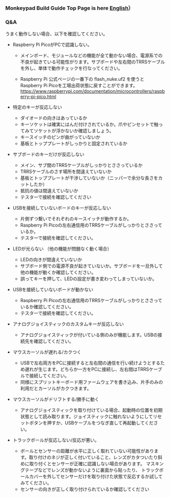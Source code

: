 ### Monkeypad Build Guide Top Page is here [English](01_build_guide.md)）

### Q&A
うまく動作しない場合、以下を確認してください。
- Raspberry Pi PicoがPCで認識しない。
  - メインボード、モジュールなどの機能が全て動かない場合、電源系での不良が起きている可能性がります。サブボードや左右間のTRRSケーブルを外し、単体で動作チェックを行なってください。

  - Raspberry Pi 公式ページの一番下の flash_nuke.uf2 を使うとRaspberry Pi Picoを工場出荷状態に戻すことができます。
https://www.raspberrypi.com/documentation/microcontrollers/raspberry-pi-pico.html

- 特定のキーが反応しない
  - ダイオードの向きはあっているか
  - キーソケットは確実にはんだ付けされているか。爪やピンセットで触ってみてソケットが浮かないか確認しましょう。
  - キースイッチのピンが曲がっていないか
  - 基板とトッププレートがしっかりと固定されているか

- サブボードのキーだけが反応しない
  - メイン、サブ間のTRRSケーブルがしっかりとささっているか
  - TRRSケーブルのさす場所を間違えていないか
  - 基板とトッププレートが干渉していないか（ニッパーで余分な長さをカットしたか）
  - 抵抗の値は間違えていないか
  - テスターで接続を確認してください

- USBを接続していないボードのキーが反応しない
  - 片側ずつ繋いでそれぞれのキースイッチが動作するか。
  - Raspberry Pi Picoの左右通信用のTRRSケーブルがしっかりとささっているか。
  - テスターで接続を確認してください。

- LEDが光らない
（他の機能が問題なく動く場合）
  - LEDの向きが間違えていないか
  - サブボード側での電源不良が起きていないか。サブボードを一旦外して他の機能が動くか確認してください。
  - 誤ってキーを押して、LEDの設定が書き変わってしまっていないか。

- USBを接続していないボードが動かない
  - Raspberry Pi Picoの左右通信用のTRRSケーブルがしっかりとささっているか確認してください。
  - テスターで接続を確認してください。

- アナログジョイスティックのカスタムキーが反応しない
  - アナログジョイスティックが付いている側のみが機能します。USBの接続先を確認してください。

- マウスカーソルが遅れる/カクつく
  - USBで左右両方をPCに接続すると左右間の通信を行い続けようとするため遅れが生じます。どちらか一方をPCに接続し、左右間はTRRSケーブルで接続してください。
  - 同様にスプリットキーボード用ファームウェアを書き込み、片手のみの利用だとカーソルがカクつきます。

- マウスカーソルがドリフトする/勝手に動く
  - アナログジョイスティックを取り付けている場合、起動時の位置を初期状態として読み取ります。ジョイスティックに触れないようにしてリセットボタンを押すか、USBケーブルをつなぎ直して再起動してください。

- トラックボールが反応しない/反応が悪い。
  - ボールとセンサーの距離が水平に正しく取れていない可能性があります。取り付けのネジが正しく付いていること、レンズがカタついたり斜めに取り付くとセンサーが正確に認識しない場合があります。
  マスキングテープなどでレンズが動かないように裏面から貼ったり、
  トラックボールカバーを外してセンサーだけを取り付けた状態で反応するか試してみてください。
  - センサーの向きが正しく取り付けられているか確認してください